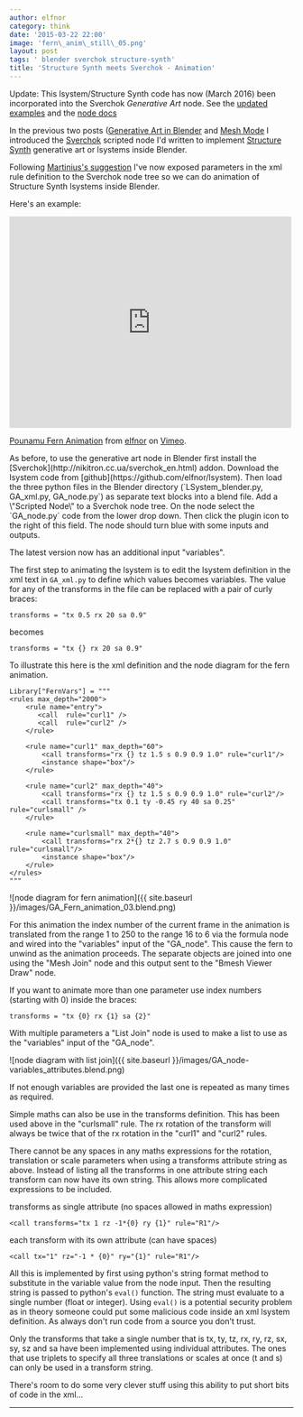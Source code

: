 ```yaml
---
author: elfnor
category: think
date: '2015-03-22 22:00'
image: 'fern\_anim\_still\_05.png'
layout: post
tags: ' blender sverchok structure-synth'
title: 'Structure Synth meets Sverchok - Animation'
---
```


Update: This lsystem/Structure Synth code has now (March 2016) been incorporated into the Sverchok *Generative Art* node. See the [updated examples](%7Bfilename%7Dgenerative_art_example_updates.md) and the [node docs](%7Bfilename%7Dgenerative_art_docs.md)

In the previous two posts ([Generative Art in Blender](%7Bfilename%7Dstructure%20synth_meets_sverchok.md) and [Mesh Mode](%7Bfilename%7Dstructure%20synth_meets_sverchok_02.md) I introduced the [Sverchok](http://nikitron.cc.ua/sverchok_en.html) scripted node I\'d written to implement [Structure Synth](http://structuresynth.sourceforge.net/) generative art or lsystems inside Blender.

Following [Martinius\'s suggestion]() I\'ve now exposed parameters in the xml rule definition to the Sverchok node tree so we can do animation of Structure Synth lsystems inside Blender.

Here\'s an example:

<iframe src="https://player.vimeo.com/video/123063760?title=0&byline=0&portrait=0" width="500" height="375" frameborder="0" webkitallowfullscreen mozallowfullscreen allowfullscreen>
</iframe>
<p><a href="https://vimeo.com/123063760">Pounamu Fern Animation</a> from <a href="https://vimeo.com/user38620121">elfnor</a> on <a href="https://vimeo.com">Vimeo</a>.</p>
As before, to use the generative art node in Blender first install the [Sverchok](http://nikitron.cc.ua/sverchok_en.html) addon. Download the lsystem code from [github](https://github.com/elfnor/lsystem). Then load the three python files in the Blender directory (`LSystem_blender.py, GA_xml.py, GA_node.py`) as separate text blocks into a blend file. Add a \"Scripted Node\" to a Sverchok node tree. On the node select the `GA_node.py` code from the lower drop down. Then click the plugin icon to the right of this field. The node should turn blue with some inputs and outputs.

The latest version now has an additional input \"variables\".

The first step to animating the lsystem is to edit the lsystem definition in the xml text in `GA_xml.py` to define which values becomes variables. The value for any of the transforms in the file can be replaced with a pair of curly braces:

    transforms = "tx 0.5 rx 20 sa 0.9"

becomes

    transforms = "tx {} rx 20 sa 0.9"

To illustrate this here is the xml definition and the node diagram for the fern animation.

``` {.xml}
Library["FernVars"] = """
<rules max_depth="2000">
    <rule name="entry">
       <call  rule="curl1" />  
       <call  rule="curl2" />      
    </rule>
    
    <rule name="curl1" max_depth="60">
        <call transforms="rx {} tz 1.5 s 0.9 0.9 1.0" rule="curl1"/>
        <instance shape="box"/>        
    </rule>
    
    <rule name="curl2" max_depth="40">
        <call transforms="rx {} tz 1.5 s 0.9 0.9 1.0" rule="curl2"/>
        <call transforms="tx 0.1 ty -0.45 ry 40 sa 0.25" rule="curlsmall" />     
    </rule>    
    
    <rule name="curlsmall" max_depth="40">
        <call transforms="rx 2*{} tz 2.7 s 0.9 0.9 1.0" rule="curlsmall"/>
        <instance shape="box"/>     
    </rule>    
</rules>
"""
```

![node diagram for fern animation]({{ site.baseurl }}/images/GA_Fern_animation_03.blend.png)

For this animation the index number of the current frame in the animation is translated from the range 1 to 250 to the range 16 to 6 via the formula node and wired into the \"variables\" input of the \"GA\_node\". This cause the fern to unwind as the animation proceeds. The separate objects are joined into one using the \"Mesh Join\" node and this output sent to the \"Bmesh Viewer Draw\" node.

If you want to animate more than one parameter use index numbers (starting with 0) inside the braces:

    transforms = "tx {0} rx {1} sa {2}"

With multiple parameters a \"List Join\" node is used to make a list to use as the \"variables\" input of the \"GA\_node\".

![node diagram with list join]({{ site.baseurl }}/images/GA_node-variables_attributes.blend.png)

If not enough variables are provided the last one is repeated as many times as required.

Simple maths can also be use in the transforms definition. This has been used above in the \"curlsmall\" rule. The rx rotation of the transform will always be twice that of the rx rotation in the \"curl1\" and \"curl2\" rules.

There cannot be any spaces in any maths expressions for the rotation, translation or scale parameters when using a transforms attribute string as above. Instead of listing all the transforms in one attribute string each transform can now have its own string. This allows more complicated expressions to be included.

transforms as single attribute (no spaces allowed in maths expression)

    <call transforms="tx 1 rz -1*{0} ry {1}" rule="R1"/>

each transform with its own attribute (can have spaces)

    <call tx="1" rz="-1 * {0}" ry="{1}" rule="R1"/>

All this is implemented by first using python\'s string format method to substitute in the variable value from the node input. Then the resulting string is passed to python\'s `eval()` function. The string must evaluate to a single number (float or integer). Using `eval()` is a potential security problem as in theory someone could put some malicious code inside an xml lsystem definition. As always don\'t run code from a source you don\'t trust.

Only the transforms that take a single number that is tx, ty, tz, rx, ry, rz, sx, sy, sz and sa have been implemented using individual attributes. The ones that use triplets to specify all three translations or scales at once (t and s) can only be used in a transform string.

There\'s room to do some very clever stuff using this ability to put short bits of code in the xml\...

------------------------------------------------------------------------
